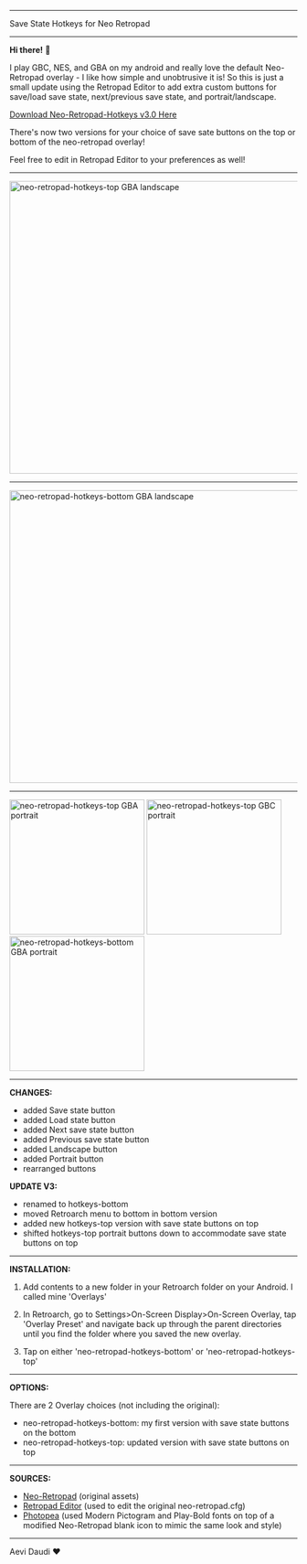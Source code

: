 ____________________________________

Save State Hotkeys for Neo Retropad
____________________________________

**Hi there!** 👋

I play GBC, NES, and GBA on my android and really love the default Neo-Retropad overlay - I like how simple and unobtrusive it is! So this is just a small update using the Retropad Editor to add extra custom buttons for save/load save state, next/previous save state, and portrait/landscape.

[Download Neo-Retropad-Hotkeys v3.0 Here](https://github.com/Aevi-Daudi/Neo-Retropad-Hotkeys/releases/download/V3.0/Neo.Retropad.Hotkeys.v3.rar)

There's now two versions for your choice of save sate buttons on the top or bottom of the neo-retropad overlay!

Feel free to edit in Retropad Editor to your preferences as well!

------------------------------------

<img width="512" alt="neo-retropad-hotkeys-top GBA landscape" src="https://github.com/Aevi-Daudi/Neo-Retropad-Hotkeys/assets/160430397/6be49e0b-9255-4d29-a025-56614c323457">

------------------------------------

<img width="512" alt="neo-retropad-hotkeys-bottom GBA landscape" src="https://github.com/Aevi-Daudi/Neo-Retropad-Hotkeys/assets/160430397/1d7c560b-ce31-44b3-8d79-2e76d267b0a0">

------------------------------------

<img width="236" alt="neo-retropad-hotkeys-top GBA portrait" src="https://github.com/Aevi-Daudi/Neo-Retropad-Hotkeys/assets/160430397/2500ea2a-00b1-4671-aade-65e99ae3ebb9">

<img width="236" alt="neo-retropad-hotkeys-top GBC portrait" src="https://github.com/Aevi-Daudi/Neo-Retropad-Hotkeys/assets/160430397/4ca7ca94-e589-401a-8c0b-874169c91d58">

<img width="236" alt="neo-retropad-hotkeys-bottom GBA portrait" src="https://github.com/Aevi-Daudi/Neo-Retropad-Hotkeys/assets/160430397/e1fc8d66-d917-4aa0-b3ed-3ddc5bfff151">

------------------------------------

**CHANGES:**
- added Save state button
- added Load state button
- added Next save state button
- added Previous save state button
- added Landscape button
- added Portrait button
- rearranged buttons

**UPDATE V3:**
- renamed to hotkeys-bottom
- moved Retroarch menu to bottom in bottom version
- added new hotkeys-top version with save state buttons on top
- shifted hotkeys-top portrait buttons down to accommodate save state buttons on top

------------------------------------

**INSTALLATION:**

1) Add contents to a new folder in your Retroarch folder on your Android. I called mine 'Overlays'

2) In Retroarch, go to Settings>On-Screen Display>On-Screen Overlay, tap 'Overlay Preset' and navigate back up through the parent directories until you find the folder where you saved the new overlay.

3) Tap on either 'neo-retropad-hotkeys-bottom' or 'neo-retropad-hotkeys-top'

------------------------------------

**OPTIONS:**

There are 2 Overlay choices (not including the original):

- neo-retropad-hotkeys-bottom: my first version with save state buttons on the bottom
- neo-retropad-hotkeys-top: updated version with save state buttons on top

------------------------------------

**SOURCES:**

- [Neo-Retropad](https://github.com/libretro/common-overlays/tree/master/gamepads/neo-retropad) (original assets)
- [Retropad Editor](https://forums.libretro.com/t/retropad-editor-create-and-edit-onscreen-gamepads/38331/10) (used to edit the original neo-retropad.cfg)
- [Photopea](https://www.photopea.com/) (used Modern Pictogram and Play-Bold fonts on top of a modified Neo-Retropad blank icon to mimic the same look and style)

------------------------------------
Aevi Daudi ❤️
